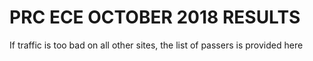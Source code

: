 # PRC ECE OCTOBER 2018 RESULTS

If traffic is too bad on all other sites, the list of passers is provided here
